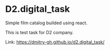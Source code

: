 # D2.digital_task

Simple film catalog builded using react.

This is test task for D2 company.

Link: https://dmitry-gh.github.io/d2.digital_task/
